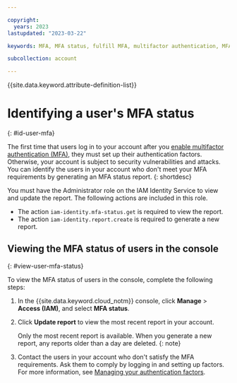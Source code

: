 ```yaml
---

copyright:
  years: 2023
lastupdated: "2023-03-22"

keywords: MFA, MFA status, fulfill MFA, multifactor authentication, MFA requirement, MFA report

subcollection: account

---
```


{{site.data.keyword.attribute-definition-list}}

# Identifying a user's MFA status
{: #id-user-mfa}

The first time that users log in to your account after you [enable multifactor authentication (MFA)](/docs/account?topic=account-enablemfa), they must set up their authentication factors. Otherwise, your account is subject to security vulnerabilities and attacks. You can identify the users in your account who don't meet your MFA requirements by generating an MFA status report.
{: shortdesc}

You must have the Administrator role on the IAM Identity Service to view and update the report. The following actions are included in this role.
- The action `iam-identity.mfa-status.get` is required to view the report.
- The action `iam-identity.report.create` is required to generate a new report.

## Viewing the MFA status of users in the console
{: #view-user-mfa-status}

To view the MFA status of users in the console, complete the following steps:

1. In the {{site.data.keyword.cloud_notm}} console, click **Manage** > **Access (IAM)**, and select **MFA status**.
2. Click **Update report** to view the most recent report in your account.

   Only the most recent report is available. When you generate a new report, any reports older than a day are deleted.
   {: note}

3. Contact the users in your account who don't satisfy the MFA requirements. Ask them to comply by logging in and setting up factors. For more information, see [Managing your authentication factors](/docs/account?topic=account-verification-authentication#auth-factors).
